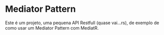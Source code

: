 # Mediator Pattern

Este é um projeto, uma pequena API Restfull (quase vai...rs), de exemplo de como usar um Mediator Pattern com MediatR.
